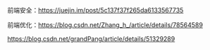 前端安全：https://juejin.im/post/5c137f37f265da6133567735

前端优化：https://blog.csdn.net/Zhang_h_/article/details/78564589

https://blog.csdn.net/grandPang/article/details/51329289

